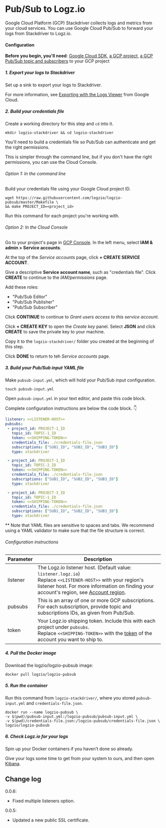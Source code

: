 # Pub/Sub to Logz.io

Google Cloud Platform (GCP) Stackdriver collects logs and metrics from your cloud services.
You can use Google Cloud Pub/Sub to forward your logs from Stackdriver to Logz.io.

#### Configuration

**Before you begin, you'll need**:
[Google Cloud SDK](https://cloud.google.com/sdk/docs/quickstarts),
[a GCP project](https://console.cloud.google.com/projectcreate),
[a GCP Pub/Sub topic and subscribers](https://cloud.google.com/pubsub/docs/quickstart-console) to your GCP project

<div class="tasklist">

##### 1. Export your logs to Stackdriver

Set up a sink to export your logs to Stackdriver.

For more information, see
[Exporting with the Logs Viewer](https://cloud.google.com/logging/docs/export/configure_export_v2)
from Google Cloud.

##### 2. Build your credentials file

Create a working directory for this step and `cd` into it.

```shell
mkdir logzio-stackdriver && cd logzio-stackdriver
```

You'll need to build a credentials file so Pub/Sub can authenticate
and get the right permissions.

This is simpler through the command line,
but if you don't have the right permissions,
you can use the Cloud Console.

###### Option 1: In the command line

Build your credentials file using your Google Cloud project ID.

```shell
wget https://raw.githubusercontent.com/logzio/logzio-pubsub/master/Makefile \
&& make PROJECT_ID=<project_id>
```

Run this command for each project you're working with.

###### Option 2: In the Cloud Console

Go to your project's page in [GCP Console](https://console.cloud.google.com).
In the left menu, select **IAM & admin > Service accounts**.

At the top of the _Service accounts_ page, click **+ CREATE SERVICE ACCOUNT**.

Give a descriptive **Service account name**, such as "credentials file".
Click **CREATE** to continue to the _IAM/permissions_ page.

Add these roles:

* "Pub/Sub Editor"
* "Pub/Sub Publisher"
* "Pub/Sub Subscriber"

Click **CONTINUE** to continue to _Grant users access to this service account_.

Click **+ CREATE KEY** to open the _Create key_ panel.
Select **JSON** and click **CREATE** to save the private key to your machine.

Copy it to the `logzio-stackdriver/` folder you created
at the beginning of this step.

Click **DONE** to return to teh _Service accounts_ page.

##### 3. Build your Pub/Sub input YAML file

Make `pubsub-input.yml`, which will hold your Pub/Sub input configuration.

```shell
touch pubsub-input.yml
```

Open `pubsub-input.yml` in your text editor, and paste this code block.

Complete configuration instructions are below the code block. 👇

```yaml
listener: <<LISTENER-HOST>>
pubsubs:
 - project_id: PROJECT-1_ID
   topic_id: TOPIC-1_ID
   token: <<SHIPPING-TOKEN>>
   credentials_file: ./credentials-file.json
   subscriptions: ["SUB1_ID", "SUB2_ID", "SUB3_ID"]
   type: stackdriver

 - project_id: PROJECT-1_ID
   topic_id: TOPIC-2_ID
   token: <<SHIPPING-TOKEN>>
   credentials_file: ./credentials-file.json
   subscriptions: ["SUB1_ID", "SUB2_ID", "SUB3_ID"]
   type: stackdriver

 - project_id: PROJECT-3_ID
   topic_id: TOPIC-1_ID
   token: <<SHIPPING-TOKEN>>
   credentials_file: ./credentials-file.json
   subscriptions: ["SUB1_ID", "SUB2_ID", "SUB3_ID"]
   type: stackdriver
```
** Note that YAML files are sensitive to spaces and tabs. We recommend using a YAML validator to make sure that the file structure is correct.

###### Configuration instructions

| Parameter | Description |
|---|---|
| listener | The Logz.io listener host. (Default value: `listener.logz.io`) <br> Replace `<<LISTENER-HOST>>` with your region's listener host. For more information on finding your account's region, see [Account region](https://docs.logz.io/user-guide/accounts/account-region.html). |
| pubsubs | This is an array of one or more GCP subscriptions. For each subscription, provide topic and subscriptions IDs, as given from Pub/Sub. |
| token | Your Logz.io shipping token. Include this with each project under `pubsubs`. <br> Replace `<<SHIPPING-TOKEN>>` with the [token](https://app.logz.io/#/dashboard/settings/general) of the account you want to ship to. |

##### 4. Pull the Docker image

Download the logzio/logzio-pubsub image:

```shell
docker pull logzio/logzio-pubsub
```

##### 5. Run the container

Run this command from `logzio-stackdriver/`,
where you stored `pubsub-input.yml`
and `credentials-file.json`.

```shell
docker run --name logzio-pubsub \
-v $(pwd)/pubsub-input.yml:/logzio-pubsub/pubsub-input.yml \
-v $(pwd)/credentials-file.json:/logzio-pubsub/credentials-file.json \
logzio/logzio-pubsub
```

##### 6. Check Logz.io for your logs

Spin up your Docker containers if you haven’t done so already.

Give your logs some time to get from your system to ours,
and then open [Kibana](https://app.logz.io/#/dashboard/kibana).

## Change log
0.0.6:
   - Fixed multiple listeners option.

0.0.5:
   - Updated a new public SSL certificate.


</div>
